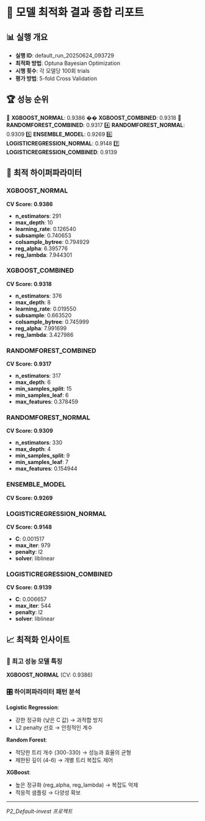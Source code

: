 # 🎯 모델 최적화 결과 종합 리포트

## 📊 실행 개요
- **실행 ID**: default_run_20250624_093729
- **최적화 방법**: Optuna Bayesian Optimization
- **시행 횟수**: 각 모델당 100회 trials
- **평가 방법**: 5-fold Cross Validation

## 🏆 성능 순위

🥇 **XGBOOST_NORMAL**: 0.9386
�� **XGBOOST_COMBINED**: 0.9318
🥉 **RANDOMFOREST_COMBINED**: 0.9317
4️⃣ **RANDOMFOREST_NORMAL**: 0.9309
5️⃣ **ENSEMBLE_MODEL**: 0.9269
6️⃣ **LOGISTICREGRESSION_NORMAL**: 0.9148
7️⃣ **LOGISTICREGRESSION_COMBINED**: 0.9139


## 🔧 최적 하이퍼파라미터

### XGBOOST_NORMAL
**CV Score: 0.9386**

- **n_estimators**: 291
- **max_depth**: 10
- **learning_rate**: 0.126540
- **subsample**: 0.740653
- **colsample_bytree**: 0.794929
- **reg_alpha**: 6.395776
- **reg_lambda**: 7.944301

### XGBOOST_COMBINED
**CV Score: 0.9318**

- **n_estimators**: 376
- **max_depth**: 8
- **learning_rate**: 0.019550
- **subsample**: 0.663520
- **colsample_bytree**: 0.745999
- **reg_alpha**: 7.991699
- **reg_lambda**: 3.427986

### RANDOMFOREST_COMBINED
**CV Score: 0.9317**

- **n_estimators**: 317
- **max_depth**: 6
- **min_samples_split**: 15
- **min_samples_leaf**: 6
- **max_features**: 0.378459

### RANDOMFOREST_NORMAL
**CV Score: 0.9309**

- **n_estimators**: 330
- **max_depth**: 4
- **min_samples_split**: 9
- **min_samples_leaf**: 7
- **max_features**: 0.154944

### ENSEMBLE_MODEL
**CV Score: 0.9269**


### LOGISTICREGRESSION_NORMAL
**CV Score: 0.9148**

- **C**: 0.001517
- **max_iter**: 979
- **penalty**: l2
- **solver**: liblinear

### LOGISTICREGRESSION_COMBINED
**CV Score: 0.9139**

- **C**: 0.006657
- **max_iter**: 544
- **penalty**: l2
- **solver**: liblinear


## 📈 최적화 인사이트

### 🥇 최고 성능 모델 특징
**XGBOOST_NORMAL** (CV: 0.9386)


### 🎛️ 하이퍼파라미터 패턴 분석

**Logistic Regression**:
- 강한 정규화 (낮은 C 값) → 과적합 방지
- L2 penalty 선호 → 안정적인 계수

**Random Forest**:
- 적당한 트리 개수 (300-330) → 성능과 효율의 균형
- 제한된 깊이 (4-6) → 개별 트리 복잡도 제어

**XGBoost**:
- 높은 정규화 (reg_alpha, reg_lambda) → 복잡도 억제
- 적응적 샘플링 → 다양성 확보

---
*P2_Default-invest 프로젝트*
